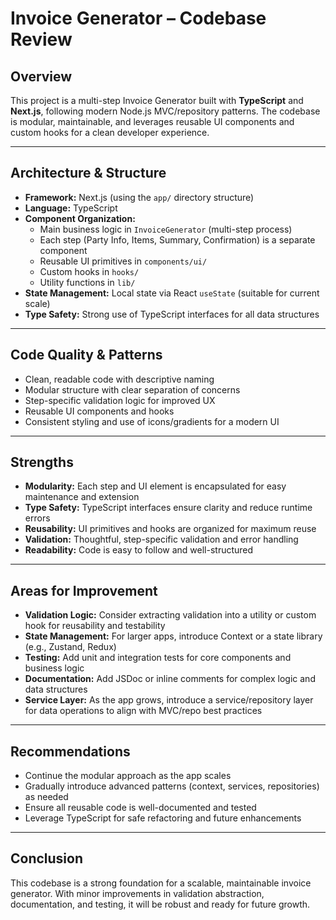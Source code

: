 # Invoice Generator – Codebase Review

## Overview

This project is a multi-step Invoice Generator built with **TypeScript** and **Next.js**, following modern Node.js MVC/repository patterns. The codebase is modular, maintainable, and leverages reusable UI components and custom hooks for a clean developer experience.

---

## Architecture & Structure

- **Framework:** Next.js (using the `app/` directory structure)
- **Language:** TypeScript
- **Component Organization:**
  - Main business logic in `InvoiceGenerator` (multi-step process)
  - Each step (Party Info, Items, Summary, Confirmation) is a separate component
  - Reusable UI primitives in `components/ui/`
  - Custom hooks in `hooks/`
  - Utility functions in `lib/`
- **State Management:** Local state via React `useState` (suitable for current scale)
- **Type Safety:** Strong use of TypeScript interfaces for all data structures

---

## Code Quality & Patterns

- Clean, readable code with descriptive naming
- Modular structure with clear separation of concerns
- Step-specific validation logic for improved UX
- Reusable UI components and hooks
- Consistent styling and use of icons/gradients for a modern UI

---

## Strengths

- **Modularity:** Each step and UI element is encapsulated for easy maintenance and extension
- **Type Safety:** TypeScript interfaces ensure clarity and reduce runtime errors
- **Reusability:** UI primitives and hooks are organized for maximum reuse
- **Validation:** Thoughtful, step-specific validation and error handling
- **Readability:** Code is easy to follow and well-structured

---

## Areas for Improvement

- **Validation Logic:** Consider extracting validation into a utility or custom hook for reusability and testability
- **State Management:** For larger apps, introduce Context or a state library (e.g., Zustand, Redux)
- **Testing:** Add unit and integration tests for core components and business logic
- **Documentation:** Add JSDoc or inline comments for complex logic and data structures
- **Service Layer:** As the app grows, introduce a service/repository layer for data operations to align with MVC/repo best practices

---

## Recommendations

- Continue the modular approach as the app scales
- Gradually introduce advanced patterns (context, services, repositories) as needed
- Ensure all reusable code is well-documented and tested
- Leverage TypeScript for safe refactoring and future enhancements

---

## Conclusion

This codebase is a strong foundation for a scalable, maintainable invoice generator. With minor improvements in validation abstraction, documentation, and testing, it will be robust and ready for future growth.
